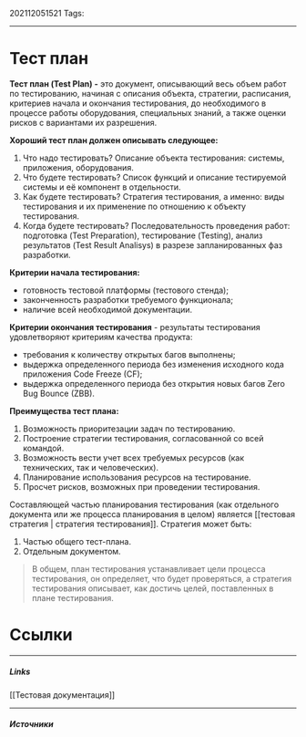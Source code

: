 202112051521
Tags:
___
# Тест план

**Тест план (Test Plan) -** это документ, описывающий весь объем работ по тестированию, начиная с описания объекта, стратегии, расписания, критериев начала и окончания тестирования, до необходимого в процессе работы оборудования, специальных знаний, а также оценки рисков с вариантами их разрешения.

**Хороший тест план должен описывать следующее:**
1.  Что надо тестировать? Описание объекта тестирования: системы, приложения, оборудования.
2.  Что будете тестировать? Список функций и описание тестируемой системы и её компонент в отдельности.
3.  Как будете тестировать? Стратегия тестирования, а именно: виды тестирования и их применение по отношению к объекту тестирования.
4.  Когда будете тестировать? Последовательность проведения работ: подготовка (Test Preparation), тестирование (Testing), анализ результатов (Test Result Analisys) в разрезе запланированных фаз разработки.

**Критерии начала тестирования:**
-   готовность тестовой платформы (тестового стенда);    
-   законченность разработки требуемого функционала;
-   наличие всей необходимой документации.
    

**Критерии окончания тестирования** - результаты тестирования удовлетворяют критериям качества продукта:
-   требования к количеству открытых багов выполнены;
-   выдержка определенного периода без изменения исходного кода приложения Code Freeze (CF);  
-   выдержка определенного периода без открытия новых багов Zero Bug Bounce (ZBB).
    

**Преимущества тест плана:**
1.  Возможность приоритезации задач по тестированию.
2.  Построение стратегии тестирования, согласованной со всей командой.  
3.  Возможность вести учет всех требуемых ресурсов (как технических, так и человеческих).
4.  Планирование использования ресурсов на тестирование.
5.  Просчет рисков, возможных при проведении тестирования.
    

Составляющей частью планирования тестирования (как отдельного документа или же процесса планирования в целом) является [[тестовая стратегия | стратегия тестирования]]. Стратегия может быть:

1.  Частью общего тест-плана.    
2.  Отдельным документом.

>В общем, план тестирования устанавливает цели процесса тестирования, он определяет, что будет проверяться, а стратегия тестирования описывает, как достичь целей, поставленных в плане тестирования.

# Ссылки
___
##### Links
[[Тестовая документация]]

---
##### Источники

